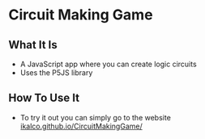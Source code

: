 Circuit Making Game
===================================

What It Is
------------
- A JavaScript app where you can create logic circuits
- Uses the P5JS library

How To Use It
------------
- To try it out you can simply go to the website [ikalco.github.io/CircuitMakingGame/](https://www.ikalco.github.io/CircuitMakingGame/)
